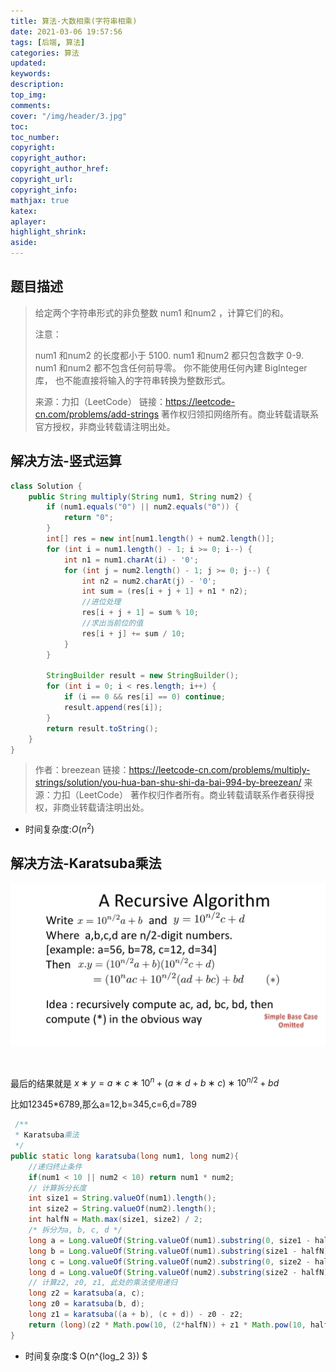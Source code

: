 ```yaml
---
title: 算法-大数相乘(字符串相乘)
date: 2021-03-06 19:57:56
tags: [后端, 算法]
categories: 算法
updated:
keywords:
description:
top_img:
comments:
cover: "/img/header/3.jpg"
toc:
toc_number:
copyright:
copyright_author:
copyright_author_href:
copyright_url:
copyright_info:
mathjax: true
katex:
aplayer:
highlight_shrink:
aside:
---
```



## 题目描述

> 给定两个字符串形式的非负整数 num1 和num2 ，计算它们的和。
>
> 注意：
>
> num1 和num2 的长度都小于 5100.
> num1 和num2 都只包含数字 0-9.
> num1 和num2 都不包含任何前导零。
> 你不能使用任何內建 BigInteger 库， 也不能直接将输入的字符串转换为整数形式。
>
> 来源：力扣（LeetCode）
> 链接：https://leetcode-cn.com/problems/add-strings
> 著作权归领扣网络所有。商业转载请联系官方授权，非商业转载请注明出处。

## 解决方法-竖式运算

```java
class Solution {
    public String multiply(String num1, String num2) {
        if (num1.equals("0") || num2.equals("0")) {
            return "0";
        }
        int[] res = new int[num1.length() + num2.length()];
        for (int i = num1.length() - 1; i >= 0; i--) {
            int n1 = num1.charAt(i) - '0';
            for (int j = num2.length() - 1; j >= 0; j--) {
                int n2 = num2.charAt(j) - '0';
                int sum = (res[i + j + 1] + n1 * n2);
                //进位处理
                res[i + j + 1] = sum % 10;
                //求出当前位的值
                res[i + j] += sum / 10;
            }
        }

        StringBuilder result = new StringBuilder();
        for (int i = 0; i < res.length; i++) {
            if (i == 0 && res[i] == 0) continue;
            result.append(res[i]);
        }
        return result.toString();
    }
}

```
>作者：breezean
>链接：https://leetcode-cn.com/problems/multiply-strings/solution/you-hua-ban-shu-shi-da-bai-994-by-breezean/
>来源：力扣（LeetCode）
>著作权归作者所有。商业转载请联系作者获得授权，非商业转载请注明出处。

- 时间复杂度:$O(n^2)$

## 解决方法-Karatsuba乘法

![karatsuba](/img/posts/Karatsuba.png)

<br>

最后的结果就是 $x∗y=a∗c∗10^n+(a ∗ d + b ∗ c)∗10^{n/2}+bd$

比如12345*6789,那么a=12,b=345,c=6,d=789


```java
 /**
 * Karatsuba乘法
 */
public static long karatsuba(long num1, long num2){
    //递归终止条件
    if(num1 < 10 || num2 < 10) return num1 * num2;
    // 计算拆分长度
    int size1 = String.valueOf(num1).length();
    int size2 = String.valueOf(num2).length();
    int halfN = Math.max(size1, size2) / 2;
    /* 拆分为a, b, c, d */
    long a = Long.valueOf(String.valueOf(num1).substring(0, size1 - halfN));
    long b = Long.valueOf(String.valueOf(num1).substring(size1 - halfN));
    long c = Long.valueOf(String.valueOf(num2).substring(0, size2 - halfN));
    long d = Long.valueOf(String.valueOf(num2).substring(size2 - halfN));
    // 计算z2, z0, z1, 此处的乘法使用递归
    long z2 = karatsuba(a, c);
    long z0 = karatsuba(b, d);
    long z1 = karatsuba((a + b), (c + d)) - z0 - z2;
    return (long)(z2 * Math.pow(10, (2*halfN)) + z1 * Math.pow(10, halfN) + z0);
}
```
- 时间复杂度:$ O(n^{log_2 3}) $